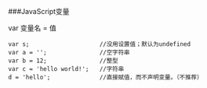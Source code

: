 ###JavaScript变量

var 变量名 = 值

    var s;                    //没用设置值；默认为undefined
    var a = '';               //空字符串
    var b = 12;               //整型
    var c = 'hello world!';   //字符串
    d = 'hello';              //直接赋值，而不声明变量。（不推荐）
